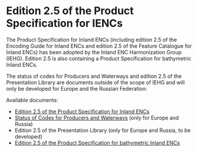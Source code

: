 # Edition 2.5 of the Product Specification for IENCs

The Product Specification for Inland ENCs \(including edition 2.5 of the Encoding Guide for Inland ENCs and edition 2.5 of the Feature Catalogue for Inland ENCs\) has been adopted by the Inland ENC Harmonization Group \(IEHG\). Edition 2.5 is also containing a Product Specification for bathymetric Inland ENCs.

The status of codes for Producers and Waterways and edition 2.5 of the Presentation Library are documents outside of the scope of IEHG and will only be developed for Europe and the Russian Federation:

Available documents:

* [Edition 2.5 of the Product Specification for Inland ENCs](ienc-product-specification-2.5/)
* [Status of Codes for Producers and Waterways](https://ienc.gitbook.io/ienc-main/status-of-codes-for-producers-and-waterways) \(only for Europe and Russia\)
* Edition 2.5 of the Presentation Library \(only for Europe and Russia, to be developed\)
* [Edition 2.5 of the Product Specification for bathymetric Inland ENCs](bienc-prodspec-24/)



